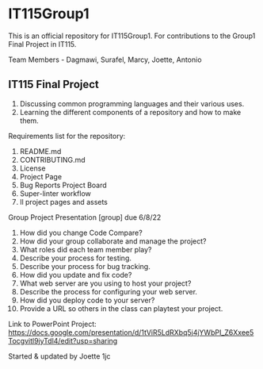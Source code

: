 # IT115Group1
This is an official repository for IT115Group1.
For contributions to the Group1 Final Project in IT115.

Team Members - Dagmawi, Surafel, Marcy, Joette, Antonio

## IT115 Final Project
 1. Discussing common programming languages and their various uses.
 2. Learning the different components of a repository and how to make them.

Requirements list for the repository:
1. README.md
2. CONTRIBUTING.md
3. License
4. Project Page
5. Bug Reports Project Board
6. Super-linter workflow
7. ll project pages and assets

Group Project Presentation [group] due 6/8/22
1. How did you change Code Compare?
2. How did your group collaborate and manage the project?
3. What roles did each team member play?
4. Describe your process for testing.
5. Describe your process for bug tracking.
6. How did you update and fix code?
7. What web server are you using to host your project?
8. Describe the process for configuring your web server. 
9. How did you deploy code to your server?
10. Provide a URL so others in the class can playtest your project.

Link to PowerPoint Project:  https://docs.google.com/presentation/d/1tViR5LdRXbq5j4jYWbPI_Z6Xxee5Tocgvitl9jyTdl4/edit?usp=sharing    

Started & updated by Joette 1jc
